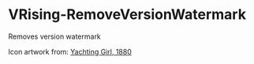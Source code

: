 # VRising-RemoveVersionWatermark
Removes version watermark

Icon artwork from:  [Yachting Girl, 1880](https://www.nga.gov/collection/art-object-page.164932.html)
